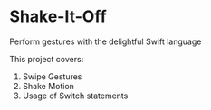 # Shake-It-Off
Perform gestures with the delightful Swift language <br>

This project covers: <br>
1. Swipe Gestures <br>
2. Shake Motion <br>
3. Usage of Switch statements <br>
